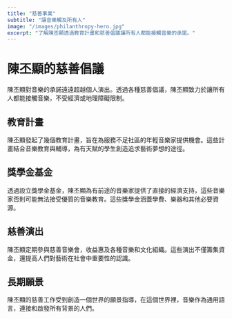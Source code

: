 ```yaml
---
title: "慈善事業"
subtitle: "讓音樂觸及所有人"
image: "/images/philanthropy-hero.jpg"
excerpt: "了解陳丕顯透過教育計畫和慈善倡議讓所有人都能接觸音樂的承諾。"
---
```


# 陳丕顯的慈善倡議

陳丕顯對音樂的承諾遠遠超越個人演出。透過各種慈善倡議，陳丕顯致力於讓所有人都能接觸音樂，不受經濟或地理障礙限制。

## 教育計畫

陳丕顯發起了幾個教育計畫，旨在為服務不足社區的年輕音樂家提供機會。這些計畫結合音樂教育與輔導，為有天賦的學生創造追求藝術夢想的途徑。

## 獎學金基金

透過設立獎學金基金，陳丕顯為有前途的音樂家提供了直接的經濟支持，這些音樂家否則可能無法接受優質的音樂教育。這些獎學金涵蓋學費、樂器和其他必要資源。

## 慈善演出

陳丕顯定期參與慈善音樂會，收益惠及各種音樂和文化組織。這些演出不僅籌集資金，還提高人們對藝術在社會中重要性的認識。

## 長期願景

陳丕顯的慈善工作受到創造一個世界的願景指導，在這個世界裡，音樂作為通用語言，連接和啟發所有背景的人們。